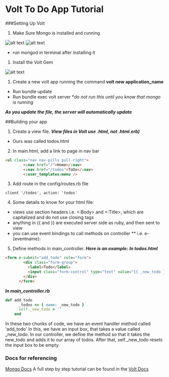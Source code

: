 # Volt To Do App Tutorial

###Setting Up Volt
1. Make Sure Mongo is installed and running 

 ![alt text](http://i.giphy.com/26FPBjebGHfsXfaIU.gif) 
 ![alt text](http://i.giphy.com/l4KigqBLmJ0eNI4XS.gif)
 * run mongod in terminal after installing it

1. Install the Volt Gem 

 ![alt text](http://i.giphy.com/l4KicLSdzyvBr9Hs4.gif)
 
1. Create a new volt app running the command **volt new application_name**
  * Run bundle update
  * Run bundle exec volt server **do not run this until you know that mongo is running* 
 

***As you update the file, the server will automatically update***


##Building your app
1. Create a view file. ***View files in Volt use .html, not .html.erb)*** 
  * Ours was called todos.html
2. In main.html, add a link to page in nav bar 
```HTML
<ul class="nav nav-pills pull-right">
        <:nav href="/">Home</:nav>
        <:nav href="/todos">ToDo</:nav>
        <:user_templates:menu /> 
 ```
3. Add route in the config/routes.rb file 
``` 
client '/todos', action: 'todos'
```
4. Some details to know for your html file:
 * views use section headers i.e. <:Body> and <:Title>, which are capitalized and do not use closing tags
 * anything in {{ and }} are executed server side as ruby, and then sent to view 
 * you can use event bindings to call methods on controller
 ** i.e. e-{eventname}: 

5. Define methods in main_controller. ***Here is an example:***
***In todos.html***
```HTML 
<form e-submit="add_todo" role="form">
        <div class="form-group">
          <label>Todo</label>
          <input class="form-control" type="text" value="{{ _new_todo }}" />
        </div>
      </form> 
 ```
***In main_controller.rb***
```Ruby 
def add_todo
      _todos << { name: _new_todo }
      self._new_todo = ''
    end
```
In these two chunks of code, we have an event handler method called 'add_todo'
In this, we have an input box, that takes a value called _new_todo. In our controller, we define the method so that it takes the new_todo and adds it to our array of todos. After that, self._new_todo resets the input box to be empty. 



### Docs for referencing 
[Mongo Docs](https://docs.mongodb.org/manual/installation/)
A full step by step tutorial can be found in the [Volt Docs](http://docs.voltframework.com/en/tutorial/a_sample_todo_app.html) 
